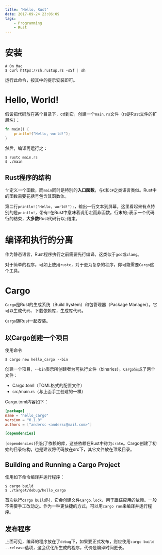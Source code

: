 ```yaml
---
title: 'Hello, Rust'
date: 2017-09-24 23:06:09
tags:
	- Programming
	- Rust
---
```


# 安装

```
# On Mac
$ curl https://sh.rustup.rs -sSf | sh
```

运行此命令，按其中的提示安装即可。

# Hello, World!

假设把代码放在某个目录下，cd到它，创建一个`main.rs`文件（rs是Rust文件的扩展名）：

```rust
fn main() {
    println!("Hello, world!");
}
```

然后，编译再运行之：

```
$ rustc main.rs
$ ./main
```

## Rust程序的结构

`fn`定义一个函数，而`main`同时是特别的**入口函数**，与`C`和`C#`之类语言类似。Rust中的函数需要花括号包含其函数体。

第二行`println!("Hello, world!");`，输出一行文本到屏幕。这里看起来有点特别的是`println!`，带有`!`在Rust中意味着调用宏而非函数。行末的`;`表示一个代码行的结束，**大多数**Rust代码行以`;`结束。

# 编译和执行的分离

作为静态语言，Rust程序执行之前需要先行编译，这类似于`gcc`或`clang`。

对于简单的程序，可如上使用`rustc`，对于更为复杂的程序，你可能需要`Cargo`这个工具。

# Cargo

`Cargo`是Rust的生成系统（Build System）和包管理器（Package Manager）。它可以生成代码、下载依赖库，生成库代码。

`Cargo`随Rust一起安装。

## 以Cargo创建一个项目

使用命令

```
$ cargo new hello_cargo --bin
```

创建一个项目，`--bin`表示所创建者为可执行文件（binaries）。`Cargo`生成了两个文件：

* Cargo.toml（TOML格式的配置文件）
* src/main.rs（与上面手工创建的一样）

Cargo.toml内容如下：

```toml
[package]
name = "hello_cargo"
version = "0.1.0"
authors = ["andersc <andersc@mail.com>"]

[dependencies]
```

`[dependencies]`列出了依赖的库，这些依赖在Rust中称为`crate`。Cargo创建了初始的目录结构，也是建议将代码放在src下，其它文件放在顶级目录。

## Building and Running a Cargo Project

使用如下命令编译并运行程序：

```
$ cargo build
$ ./target/debug/hello_cargo
```

首次执行`cargo build`时，它会创建文件`Cargo.lock`，用于跟踪应用的依赖。一般不需要手工改动之。作为一种更快捷的方式，可以用`cargo run`来编译并运行程序。

## 发布程序

上面可见，编译的程序放在了`debug`下，如果要正式发布，则应使用`cargo build --release`选项，这会优化所生成的程序，代价是编译时间更长。



